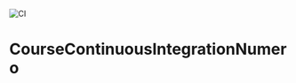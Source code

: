 ![CI](https://github.com/amarildolucas/CourseContinuousIntegrationNumero/workflows/CI/badge.svg?branch=master)

# CourseContinuousIntegrationNumero
